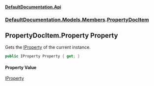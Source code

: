 #### [DefaultDocumentation.Api](index.md 'index')
### [DefaultDocumentation.Models.Members](index.md#DefaultDocumentation.Models.Members 'DefaultDocumentation.Models.Members').[PropertyDocItem](PropertyDocItem.md 'DefaultDocumentation.Models.Members.PropertyDocItem')

## PropertyDocItem.Property Property

Gets the [IProperty](https://github.com/icsharpcode/ILSpy 'ICSharpCode.Decompiler.TypeSystem.IProperty') of the current instance.

```csharp
public IProperty Property { get; }
```

#### Property Value
[IProperty](https://github.com/icsharpcode/ILSpy 'ICSharpCode.Decompiler.TypeSystem.IProperty')